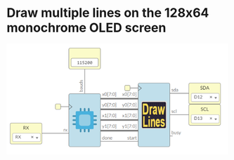 # Draw multiple lines on the 128x64 monochrome OLED screen

![](https://github.com/Democrito/repositorios/blob/master/Sensors/I2C/OLED/drawLines/img/draw_lines.PNG)


